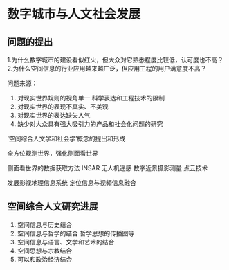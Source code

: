 # 数字城市与人文社会发展

## 问题的提出

1.为什么数字城市的建设看似红火，但大众对它熟悉程度比较低，认可度也不高？
2.为什么空间信息的行业应用越来越广泛，但应用工程的用户满意度不高？

问题来源：

1. 对现实世界规则的视角单一
科学表达和工程技术的限制
2. 对现实世界的表现不真实、不美观
3. 对现实世界的表达缺失人气
4. 缺少对大众具有强大吸引力的产品和社会化问题的研究

‘空间综合人文学和社会学’概念的提出和形成

全方位观测世界，强化侧面看世界

侧面看世界的数据获取方法
INSAR
无人机遥感
数字近景摄影测量
点云技术

发展影视地理信息系统
定位信息与视频信息融合

## 空间综合人文研究进展

1. 空间信息与历史结合
2. 空间信息与哲学的结合
   哲学思想的传播图等
3. 空间信息与语言、文学和艺术的结合
4. 空间思想与宗教结合
5. 可以和政治经济结合